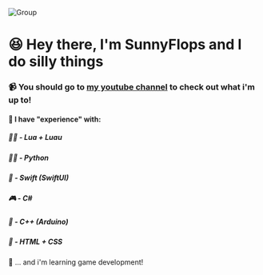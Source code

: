 ![Group](https://github.com/user-attachments/assets/4d1fe87e-bb8c-4b91-bd12-9832145a93fb)


# 😆 Hey there, I'm SunnyFlops and I do silly things
### 📹 You should go to [my youtube channel](youtube.com/@SunnyFlops) to check out what i'm up to!

#### 💭 I have "experience" with:

##### 🏃‍♂️ - Lua + Luau
##### 🏃‍♂ - Python
##### 📱 - Swift (SwiftUI)
##### 🎮 - C#
##### 🤖 - C++ (Arduino) 
##### 📝 - HTML + CSS

👾 ... and i'm learning game development! 
